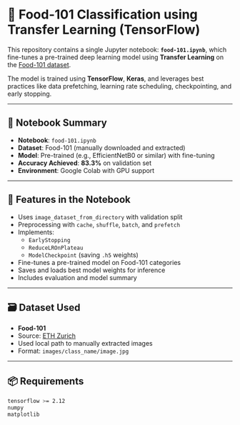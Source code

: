 
# 🍔 Food-101 Classification using Transfer Learning (TensorFlow)

This repository contains a single Jupyter notebook: **`food-101.ipynb`**, which fine-tunes a pre-trained deep learning model using **Transfer Learning** on the [Food-101 dataset](https://data.vision.ee.ethz.ch/cvl/datasets_extra/food-101/).

The model is trained using **TensorFlow**, **Keras**, and leverages best practices like data prefetching, learning rate scheduling, checkpointing, and early stopping.

---

## 📌 Notebook Summary

- **Notebook**: `food-101.ipynb`
- **Dataset**: Food-101 (manually downloaded and extracted)
- **Model**: Pre-trained (e.g., EfficientNetB0 or similar) with fine-tuning
- **Accuracy Achieved**: **83.3%** on validation set
- **Environment**: Google Colab with GPU support

---

## 🧠 Features in the Notebook

- Uses `image_dataset_from_directory` with validation split
- Preprocessing with `cache`, `shuffle`, `batch`, and `prefetch`
- Implements:
  - `EarlyStopping`
  - `ReduceLROnPlateau`
  - `ModelCheckpoint` (saving `.h5` weights)
- Fine-tunes a pre-trained model on Food-101 categories
- Saves and loads best model weights for inference
- Includes evaluation and model summary

---

## 🗃 Dataset Used

- **Food-101**
- Source: [ETH Zurich](https://www.vision.ee.ethz.ch/datasets_extra/food-101/)
- Used local path to manually extracted images
- Format: `images/class_name/image.jpg`

---

## 📦 Requirements

```bash
tensorflow >= 2.12
numpy
matplotlib
